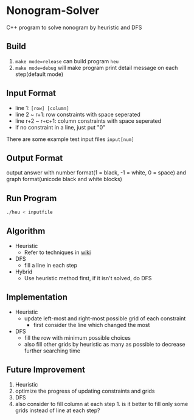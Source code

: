 # Nonogram-Solver
C++ program to solve nonogram by heuristic and DFS

## Build

1. `make mode=release` can build program `heu`
2. `make mode=debug` will make program print detail message on each step(default mode)

## Input Format

- line 1: `[row] [column]`  
- line 2 ~ r+1: row constraints with space seperated  
- line r+2 ~ r+c+1: column constraints with space seperated  
- if no constraint in a line, just put "0"

There are some example test input files `input[num]`

## Output Format

output answer with number format(1 = black, -1 = white, 0 = space) and graph format(unicode black and white blocks)

## Run Program

```bash
./heu < inputfile
```

## Algorithm

- Heuristic
  - Refer to techniques in [wiki](https://en.wikipedia.org/wiki/Nonogram#Solution_techniques)
- DFS
  - fill a line in each step
- Hybrid
  - Use heuristic method first, if it isn't solved, do DFS

## Implementation

- Heuristic
  - update left-most and right-most possible grid of each constraint
    - first consider the line which changed the most 
- DFS
  - fill the row with minimum possible choices
  - also fill other grids by heuristic as many as possible to decrease further searching time

## Future Improvement

1. Heuristic
  1. optimize the progress of updating constraints and grids
1. DFS
  1. also consider to fill column at each step
    1. is it better to fill only some grids instead of line at each step?
